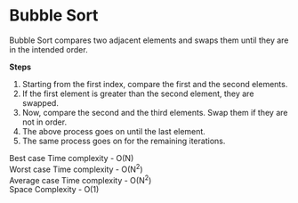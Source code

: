 # Bubble Sort
Bubble Sort compares two adjacent elements and swaps them until they are in the intended order.

**Steps**
1. Starting from the first index, compare the first and the second elements.
2. If the first element is greater than the second element, they are swapped.
3. Now, compare the second and the third elements. Swap them if they are not in order.
4. The above process goes on until the last element.
5. The same process goes on for the remaining iterations.


Best case Time complexity - O(N) <br/>
Worst case Time complexity - O(N<sup>2</sup>) <br/>
Average case Time complexity - O(N<sup>2</sup>) <br/>
Space Complexity - O(1) <br/>
